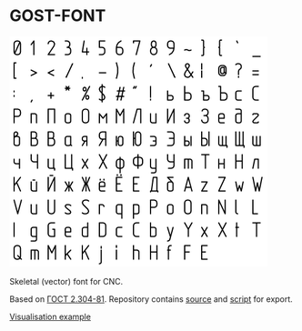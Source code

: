 # GOST-FONT

![image](https://raw.githubusercontent.com/peko/GOST-FONT/master/docs/screenshoot.png)

Skeletal (vector) font for CNC.

Based on [ГОСТ 2.304-81](https://github.com/peko/GOST-FONT/raw/master/docs/gost_2.304-81.pdf).
Repository contains [source](https://github.com/peko/GOST-FONT/raw/master/Skeletal%20GOST%2085.ai) and [script](https://github.com/peko/GOST-FONT/blob/master/export-font.jsx) for export.

[Visualisation example](http://codepen.io/peko/pen/ogymVK)
